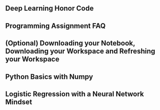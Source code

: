 ## Deep Learning Honor Code

## Programming Assignment FAQ

## (Optional) Downloading your Notebook, Downloading your Workspace and Refreshing your Workspace

## Python Basics with Numpy

## Logistic Regression with a Neural Network Mindset